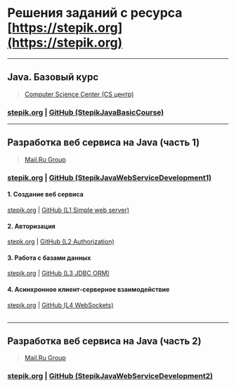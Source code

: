 # Решения заданий с ресурса [https://stepik.org](https://stepik.org)

---

## Java. Базовый курс 
> [Computer Science Center (CS центр)](https://stepik.org/org/compscicenter)
### [stepik.org](https://stepik.org/course/187/syllabus) | [GitHub (StepikJavaBasicCourse)](https://github.com/sergbelov/Stepik/tree/StepikJavaBasicCourse/StepikJavaBasicCourse)

---

## Разработка веб сервиса на Java (часть 1)
> [Mail.Ru Group](https://stepik.org/org/mailru)
### [stepik.org](https://stepik.org/course/146/syllabus) | [GitHub (StepikJavaWebServiceDevelopment1)](https://github.com/sergbelov/Stepik/tree/StepikJavaWebServiceDevelopment/StepikJavaWebServiceDevelopment1)<br>

#### 1. Создание веб сервиса 
[stepik.org](https://stepik.org/lesson/12196/step/12?unit=2765) |
[GitHub (L1 Simple web server)](https://github.com/sergbelov/Stepik/tree/StepikJavaWebServiceDevelopment/StepikJavaWebServiceDevelopment1/L1%20Simple%20web%20server)<br>

#### 2. Авторизация 
[stepk.org](https://stepik.org/lesson/12497/step/15?unit=2967) |
[GitHub (L2 Authorization)](https://github.com/sergbelov/Stepik/tree/StepikJavaWebServiceDevelopment/StepikJavaWebServiceDevelopment1/L2%20Authorization)<br>

#### 3. Работа с базами данных 
[stepik.org](https://stepik.org/lesson/12405/step/15?unit=2835) |
[GitHub (L3 JDBC ORM)](https://github.com/sergbelov/Stepik/tree/StepikJavaWebServiceDevelopment/StepikJavaWebServiceDevelopment1/L3%20JDBC%20ORM)<br>

#### 4. Асинхронное клиент-серверное взаимодействие 
[stepik.org](https://stepik.org/lesson/12402/step/1?unit=2832) |
[GitHub (L4 WebSockets)](https://github.com/sergbelov/Stepik/tree/StepikJavaWebServiceDevelopment/StepikJavaWebServiceDevelopment1/L4%20WebSockets)<br><br>

---

## Разработка веб сервиса на Java (часть 2)
> [Mail.Ru Group](https://stepik.org/org/mailru)
### [stepik.org](https://stepik.org/course/186/syllabus) | [GitHub (StepikJavaWebServiceDevelopment2)](https://github.com/sergbelov/Stepik/tree/StepikJavaWebServiceDevelopment/StepikJavaWebServiceDevelopment2)<br>
